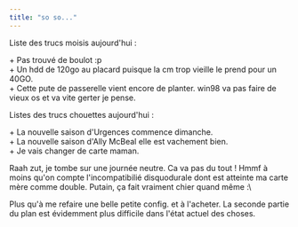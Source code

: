 ```yaml
---
title: "so so..."
---
```


Liste des trucs moisis aujourd'hui :

\+ Pas trouvé de boulot :p  
\+ Un hdd de 120go au placard puisque la cm trop vieille le prend pour un
40GO.  
\+ Cette pute de passerelle vient encore de planter. win98 va pas faire de
vieux os et va vite gerter je pense.

Listes des trucs chouettes aujourd'hui :

\+ La nouvelle saison d'Urgences commence dimanche.  
\+ La nouvelle saison d'Ally McBeal elle est vachement bien.  
\+ Je vais changer de carte maman.

Raah zut, je tombe sur une journée neutre. Ca va pas du tout ! Hmmf à moins
qu'on compte l'incompatibilié disquodurale dont est atteinte ma carte mère
comme double. Putain, ça fait vraiment chier quand même :\

Plus qu'à me refaire une belle petite config. et à l'acheter. La seconde
partie du plan est évidemment plus difficile dans l'état actuel des choses.

